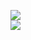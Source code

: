 [![](https://img.shields.io/badge/Made%20With-Github%20Spray-lightgrey.svg?style=for-the-badge&logo=github)](https://github.com/Annihil/github-spray#3128)  
[![](https://i.imgur.com/2DrTn0Z.gif)](https://github.com/Annihil/github-spray)